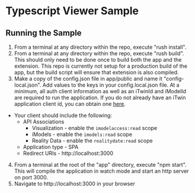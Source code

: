 # Typescript Viewer Sample

## Running the Sample

1. From a terminal at any directory within the repo, execute "rush install".
2. From a terminal at any directory within the repo, execute "rush build". This should only need to be done once to build both the app and the extension. This repo is currently not setup for a production build of the app, but the build script will ensure that extension is also compiled.
3. Make a copy of the config.json file in app/public and name it "config-local.json". Add values to the keys in your config.local.json file. At a minimum, all auth client information as well as an iTwinId and iModelId are required to run the application. If you do not already have an iTwin application client id, you can obtain one [here](https://developer.bentley.com/register/).

- Your client should include the following:
  - API Associations
    - Visualization - enable the `imodelaccess:read` scope
    - iModels - enable the `imodels:read` scope
    - Reality Data - enable the `realitydate:read` scope
  - Application type - SPA
  - Redirect URIs - http://localhost:3000

4. From a terminal at the root of the "app" directory, execute "npm start". This will compile the application in watch mode and start an http server on port 3000.
5. Navigate to http://localhost:3000 in your browser
